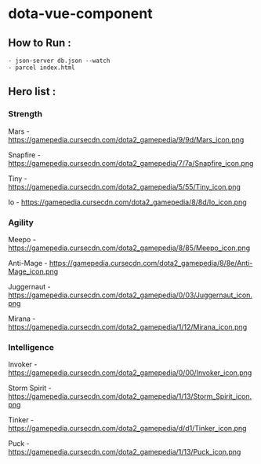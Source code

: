 # dota-vue-component

## How to Run :
```
- json-server db.json --watch
- parcel index.html
```

## Hero list :

### Strength

Mars - https://gamepedia.cursecdn.com/dota2_gamepedia/9/9d/Mars_icon.png

Snapfire - https://gamepedia.cursecdn.com/dota2_gamepedia/7/7a/Snapfire_icon.png

Tiny - https://gamepedia.cursecdn.com/dota2_gamepedia/5/55/Tiny_icon.png

Io - https://gamepedia.cursecdn.com/dota2_gamepedia/8/8d/Io_icon.png


### Agility

Meepo - https://gamepedia.cursecdn.com/dota2_gamepedia/8/85/Meepo_icon.png

Anti-Mage - https://gamepedia.cursecdn.com/dota2_gamepedia/8/8e/Anti-Mage_icon.png

Juggernaut - https://gamepedia.cursecdn.com/dota2_gamepedia/0/03/Juggernaut_icon.png

Mirana - https://gamepedia.cursecdn.com/dota2_gamepedia/1/12/Mirana_icon.png


### Intelligence

Invoker - https://gamepedia.cursecdn.com/dota2_gamepedia/0/00/Invoker_icon.png

Storm Spirit - https://gamepedia.cursecdn.com/dota2_gamepedia/1/13/Storm_Spirit_icon.png

Tinker - https://gamepedia.cursecdn.com/dota2_gamepedia/d/d1/Tinker_icon.png

Puck - https://gamepedia.cursecdn.com/dota2_gamepedia/1/13/Puck_icon.png